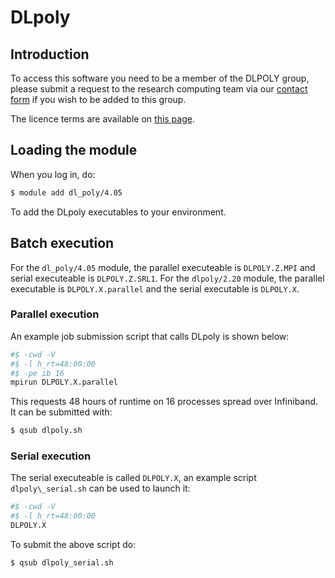 # DLpoly

## Introduction

To access this software you need to be a member of the DLPOLY group, please submit a request to the research computing team via our [contact form](https://leeds.service-now.com/it?id=sc_cat_item&sys_id=7587b2530f675f00a82247ece1050eda) if you wish to be added to this group.

The licence terms are available on [this page](./dlpoly/license).

## Loading the module

When you log in, do:

```bash
$ module add dl_poly/4.05
```

To add the DLpoly executables to your environment.

## Batch execution

For the `dl_poly/4.05` module, the parallel executeable is `DLPOLY.Z.MPI` and serial executeable is `DLPOLY.Z.SRL1`.
For the `dlpoly/2.20` module, the parallel executable is `DLPOLY.X.parallel` and the serial executable is `DLPOLY.X`.

### Parallel execution

An example job submission script that calls DLpoly is shown below:

```bash
#$ -cwd -V
#$ -l h_rt=48:00:00
#$ -pe ib 16
mpirun DLPOLY.X.parallel
```

This requests 48 hours of runtime on 16 processes spread over Infiniband. It can be submitted with:

```bash
$ qsub dlpoly.sh
```

### Serial execution

The serial executeable is called `DLPOLY.X`, an example script `dlpoly\_serial.sh` can be used to launch it:

```bash
#$ -cwd -V
#$ -l h_rt=48:00:00
DLPOLY.X
```

To submit the above script do:

```bash
$ qsub dlpoly_serial.sh
```
